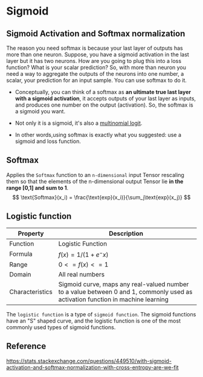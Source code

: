 # Sigmoid
## Sigmoid Activation and Softmax normalization
The reason you need softmax is because your last layer of outputs has more than one neuron.
Suppose, you have a sigmoid activation in the last layer but it has two neurons. How are you going to plug this into a loss function? What is your scalar prediction?
So, with more than neuron you need a way to aggregate the outputs of the neurons into one number, a scalar, your prediction for an input sample. You can use softmax to do it. 

- Conceptually, you can think of a softmax as **an ultimate true last layer with a sigmoid activation**, it accepts outputs of your last layer as inputs, and produces one number on the output (activation). So, the softmax is a sigmoid you want.

- Not only it is a sigmoid, it's also a [multinomial logit](https://en.wikipedia.org/wiki/Multinomial_logistic_regression#As_a_log-linear_model).
- In other words,using softmax is exactly what you suggested: use a sigmoid and loss function.

## Softmax
Applies the `Softmax` function to an `n-dimensional` input Tensor rescaling them so that the elements of the n-dimensional output Tensor lie **in the range [0,1] and sum to 1**.
$$
\text{Softmax}(x_i) = \frac{\text{exp}(x_i)}{\sum_j\text{exp}(x_j)}
$$

## Logistic function
| Property | Description |
|-|-|
| Function | Logistic Function |
| Formula | $f(x) = 1 / (1 + e^-x)$ |
| Range | $0 <= f(x) <= 1$ |
| Domain | All real numbers |
| Characteristics | Sigmoid curve, maps any real-valued number to a value between 0 and 1, commonly used as activation function in machine learning |

The `logistic function` is a type of `sigmoid function`. The sigmoid functions have an "S" shaped curve, and the logistic function is one of the most commonly used types of sigmoid functions.

## Reference
https://stats.stackexchange.com/questions/449510/with-sigmoid-activation-and-softmax-normalization-with-cross-entropy-are-we-fit